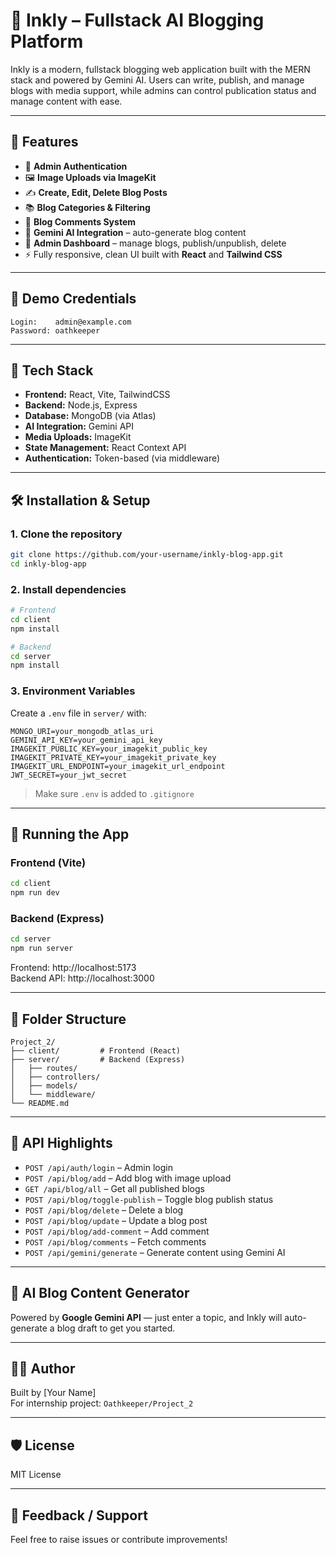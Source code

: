 # 📝 Inkly – Fullstack AI Blogging Platform

Inkly is a modern, fullstack blogging web application built with the MERN stack and powered by Gemini AI. Users can write, publish, and manage blogs with media support, while admins can control publication status and manage content with ease.

---

## 🚀 Features

- 🔐 **Admin Authentication**
- 🖼️ **Image Uploads via ImageKit**
- ✍️ **Create, Edit, Delete Blog Posts**
- 📚 **Blog Categories & Filtering**
- 💬 **Blog Comments System**
- 🧠 **Gemini AI Integration** – auto-generate blog content
- 🧾 **Admin Dashboard** – manage blogs, publish/unpublish, delete
- ⚡ Fully responsive, clean UI built with **React** and **Tailwind CSS**

---

## 📸 Demo Credentials

```
Login:    admin@example.com  
Password: oathkeeper
```

---

## 🧱 Tech Stack

- **Frontend:** React, Vite, TailwindCSS
- **Backend:** Node.js, Express
- **Database:** MongoDB (via Atlas)
- **AI Integration:** Gemini API
- **Media Uploads:** ImageKit
- **State Management:** React Context API
- **Authentication:** Token-based (via middleware)

---

## 🛠️ Installation & Setup

### 1. Clone the repository

```bash
git clone https://github.com/your-username/inkly-blog-app.git
cd inkly-blog-app
```

### 2. Install dependencies

```bash
# Frontend
cd client
npm install

# Backend
cd server
npm install
```

### 3. Environment Variables

Create a `.env` file in `server/` with:

```
MONGO_URI=your_mongodb_atlas_uri
GEMINI_API_KEY=your_gemini_api_key
IMAGEKIT_PUBLIC_KEY=your_imagekit_public_key
IMAGEKIT_PRIVATE_KEY=your_imagekit_private_key
IMAGEKIT_URL_ENDPOINT=your_imagekit_url_endpoint
JWT_SECRET=your_jwt_secret
```

> Make sure `.env` is added to `.gitignore`

---

## 🧪 Running the App

### Frontend (Vite)

```bash
cd client
npm run dev
```

### Backend (Express)

```bash
cd server
npm run server
```

Frontend: http://localhost:5173  
Backend API: http://localhost:3000

---

## 📁 Folder Structure

```
Project_2/
├── client/         # Frontend (React)
├── server/         # Backend (Express)
│   ├── routes/
│   ├── controllers/
│   ├── models/
│   └── middleware/
└── README.md
```

---

## 📌 API Highlights

- `POST /api/auth/login` – Admin login
- `POST /api/blog/add` – Add blog with image upload
- `GET /api/blog/all` – Get all published blogs
- `POST /api/blog/toggle-publish` – Toggle blog publish status
- `POST /api/blog/delete` – Delete a blog
- `POST /api/blog/update` – Update a blog post
- `POST /api/blog/add-comment` – Add comment
- `POST /api/blog/comments` – Fetch comments
- `POST /api/gemini/generate` – Generate content using Gemini AI

---

## 🧠 AI Blog Content Generator

Powered by **Google Gemini API** — just enter a topic, and Inkly will auto-generate a blog draft to get you started.

---

## 👨‍💻 Author

Built by [Your Name]  
For internship project: `Oathkeeper/Project_2`

---

## 🛡️ License

MIT License

---

## 🙌 Feedback / Support

Feel free to raise issues or contribute improvements!
